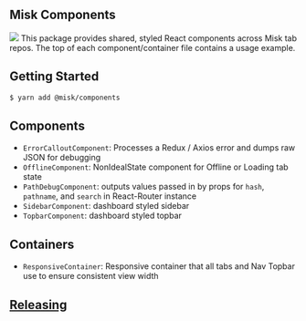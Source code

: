 Misk Components
---
![](https://raw.githubusercontent.com/square/misk/master/misk.png)
This package provides shared, styled React components across Misk tab repos. The top of each component/container file contains a usage example.

Getting Started
---
```bash
$ yarn add @misk/components
```

Components
---
- `ErrorCalloutComponent`: Processes a Redux / Axios error and dumps raw JSON for debugging
- `OfflineComponent`: NonIdealState component for Offline or Loading tab state
- `PathDebugComponent`: outputs values passed in by props for `hash`, `pathname`, and `search` in React-Router instance
- `SidebarComponent`: dashboard styled sidebar
- `TopbarComponent`: dashboard styled topbar

Containers
---
- `ResponsiveContainer`: Responsive container that all tabs and Nav Topbar use to ensure consistent view width

[Releasing](https://github.com/square/misk/blob/master/misk/web/%40misk/RELEASING.md)
---